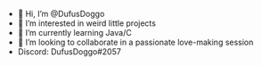 - 👋 Hi, I’m @DufusDoggo
- 👀 I’m interested in weird little projects
- 🌱 I’m currently learning Java/C
- 💞️ I’m looking to collaborate in a passionate love-making session
- Discord: DufusDoggo#2057

<!---
DufusDoggo/DufusDoggo is a ✨ special ✨ repository because its `README.md` (this file) appears on your GitHub profile.
You can click the Preview link to take a look at your changes.
--->
